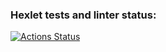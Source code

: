 ### Hexlet tests and linter status:
[![Actions Status](https://github.com/Sinless847/data-analytics-project-96/actions/workflows/hexlet-check.yml/badge.svg)](https://github.com/Sinless847/data-analytics-project-96/actions)